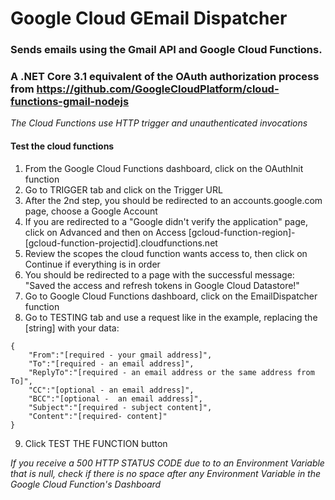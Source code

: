 # Google Cloud GEmail Dispatcher

### Sends emails using the Gmail API and Google Cloud Functions.

### A .NET Core 3.1 equivalent of the OAuth authorization process from https://github.com/GoogleCloudPlatform/cloud-functions-gmail-nodejs

_The Cloud Functions use HTTP trigger and unauthenticated invocations_

#### Test the cloud functions

1. From the Google Cloud Functions dashboard, click on the OAuthInit function
2. Go to TRIGGER tab and click on the Trigger URL
3. After the 2nd step, you should be redirected to an accounts.google.com page, choose a Google Account
4. If you are redirected to a "Google didn't verify the application" page, click on Advanced and then on Access [gcloud-function-region]-[gcloud-function-projectid].cloudfunctions.net
5. Review the scopes the cloud function wants access to, then click on Continue if everything is in order
6. You should be redirected to a page with the successful message: "Saved the access and refresh tokens in Google Cloud Datastore!"
7. Go to Google Cloud Functions dashboard, click on the EmailDispatcher function
8. Go to TESTING tab and use a request like in the example, replacing the [string] with your data:

```
{
    "From":"[required - your gmail address]",
    "To":"[required - an email address]",
    "ReplyTo":"[required - an email address or the same address from To]",
    "CC":"[optional - an email address]",
    "BCC":"[optional -  an email address]",
    "Subject":"[required - subject content]",
    "Content":"[required- content]"
}
```

9. Click TEST THE FUNCTION button

_If you receive a 500 HTTP STATUS CODE due to to an Environment Variable that is null, check if there is no space after any Environment Variable in the Google Cloud Function's Dashboard_

